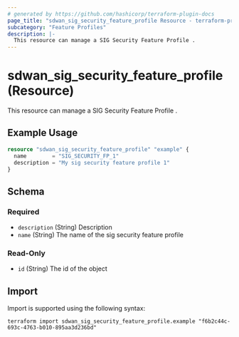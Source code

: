 ```yaml
---
# generated by https://github.com/hashicorp/terraform-plugin-docs
page_title: "sdwan_sig_security_feature_profile Resource - terraform-provider-sdwan"
subcategory: "Feature Profiles"
description: |-
  This resource can manage a SIG Security Feature Profile .
---
```


# sdwan_sig_security_feature_profile (Resource)

This resource can manage a SIG Security Feature Profile .

## Example Usage

```terraform
resource "sdwan_sig_security_feature_profile" "example" {
  name        = "SIG_SECURITY_FP_1"
  description = "My sig security feature profile 1"
}
```

<!-- schema generated by tfplugindocs -->
## Schema

### Required

- `description` (String) Description
- `name` (String) The name of the sig security feature profile

### Read-Only

- `id` (String) The id of the object

## Import

Import is supported using the following syntax:

```shell
terraform import sdwan_sig_security_feature_profile.example "f6b2c44c-693c-4763-b010-895aa3d236bd"
```
